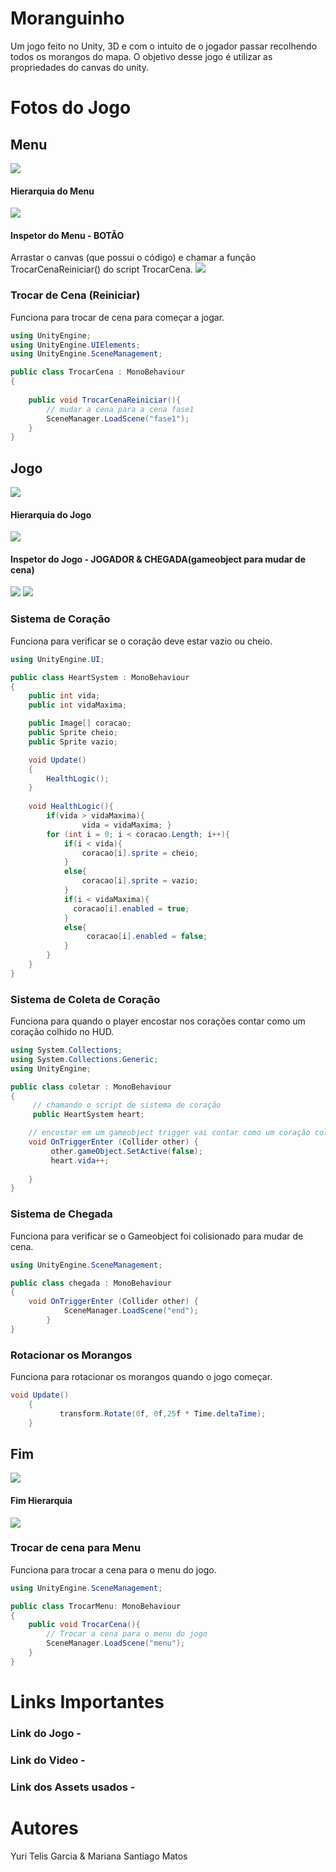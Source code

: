 # Moranguinho
Um jogo feito no Unity, 3D e com o intuito de o jogador passar recolhendo todos os morangos do mapa. O objetivo desse jogo é utilizar as propriedades do canvas do unity.

# Fotos do Jogo
## Menu
<img src="imgs/menu.png">

#### Hierarquia do Menu
<img src="imgs/menuHierarquia.png">

#### Inspetor do Menu - BOTÃO
Arrastar o canvas (que possui o código) e chamar a função TrocarCenaReiniciar() do script TrocarCena.
<img src="imgs/menuBotao.png">

### Trocar de Cena (Reiniciar)
Funciona para trocar de cena para começar a jogar.
```csharp
using UnityEngine;
using UnityEngine.UIElements;
using UnityEngine.SceneManagement;

public class TrocarCena : MonoBehaviour
{
  
    public void TrocarCenaReiniciar(){
        // mudar a cena para a cena fase1
        SceneManager.LoadScene("fase1");
    }
}
```

## Jogo
<img src="imgs/jogo.png">

#### Hierarquia do Jogo
<img src="imgs/jogoHierarquia.png">

#### Inspetor do Jogo - JOGADOR & CHEGADA(gameobject para mudar de cena)
<img src="imgs/jogoCodigo.png">
<img src="imgs/chegadaJogo.png">

### Sistema de Coração
Funciona para verificar se o coração deve estar vazio ou cheio.

```csharp
using UnityEngine.UI;

public class HeartSystem : MonoBehaviour
{
    public int vida;
    public int vidaMaxima;

    public Image[] coracao;
    public Sprite cheio;
    public Sprite vazio;

    void Update()
    {
        HealthLogic();
    }
    
    void HealthLogic(){
        if(vida > vidaMaxima){
                vida = vidaMaxima; }
        for (int i = 0; i < coracao.Length; i++){
            if(i < vida){
                coracao[i].sprite = cheio;
            }
            else{
                coracao[i].sprite = vazio;
            }
            if(i < vidaMaxima){
              coracao[i].enabled = true;
            }
            else{
                 coracao[i].enabled = false;
            }
        }
    } 
}
```

### Sistema de Coleta de Coração
Funciona para quando o player encostar nos corações contar como um coração colhido no HUD.
```csharp
using System.Collections;
using System.Collections.Generic;
using UnityEngine;

public class coletar : MonoBehaviour
{
     // chamando o script de sistema de coração
     public HeartSystem heart;

    // encostar em um gameobject trigger vai contar como um coração coletado no HUD
    void OnTriggerEnter (Collider other) {    
         other.gameObject.SetActive(false);
         heart.vida++;
         
    }
}
```

### Sistema de Chegada
Funciona para verificar se o Gameobject foi colisionado para mudar de cena.
```csharp
using UnityEngine.SceneManagement;

public class chegada : MonoBehaviour
{
    void OnTriggerEnter (Collider other) { 
            SceneManager.LoadScene("end");
        }
}
```

### Rotacionar os Morangos
Funciona para rotacionar os morangos quando o jogo começar.
```csharp
void Update()
    {
           transform.Rotate(0f, 0f,25f * Time.deltaTime);
    }
```


### 
## Fim 
<img src="imgs/fim.png">

#### Fim Hierarquia
<img src="imgs/fimHierarquia.png">

### Trocar de cena para Menu
Funciona para trocar a cena para o menu do jogo.
```csharp
using UnityEngine.SceneManagement;

public class TrocarMenu: MonoBehaviour
{
    public void TrocarCena(){
        // Trocar a cena para o menu do jogo
        SceneManager.LoadScene("menu");
    }
}
```

# Links Importantes
### Link do Jogo - 
### Link do Video -
### Link dos Assets usados - 
# Autores
Yuri Telis Garcia & Mariana Santiago Matos
